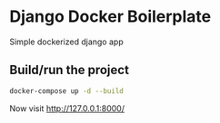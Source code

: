 # Django Docker Boilerplate

Simple dockerized django app 

## Build/run the project

```bash
docker-compose up -d --build
```

Now visit http://127.0.0.1:8000/ 
